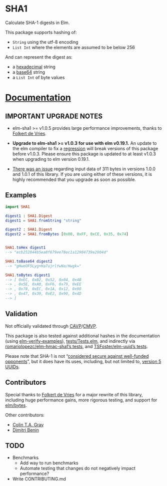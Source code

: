 # SHA1

Calculate SHA-1 digests in Elm.

This package supports hashing of:

* `String` using the utf-8 encoding
* `List Int` where the elements are assumed to be below 256

And can represent the digest as:

* a [hexadecimal] string
* a [base64] string
* a `List Int` of byte values

[hexadecimal]: https://en.wikipedia.org/wiki/Hexadecimal
[base64]: https://en.wikipedia.org/wiki/Base64

# [Documentation](https://package.elm-lang.org/packages/TSFoster/elm-sha1/latest/SHA1)

## IMPORTANT UPGRADE NOTES

- elm-sha1 >= v1.0.5 provides large performance improvements, thanks to [Folkert de Vries].

- **Upgrade to elm-sha1 >= v1.0.3 for use with elm v0.19.1.** An update to the
  elm compiler to fix a [regression][issue-1945] will break versions of this
  package before v1.0.3. Please ensure this package is updated to at least v1.0.3
  when upgrading to elm version 0.19.1.

- [There was an issue][issue-2] regarding input data of 311 bytes in versions
  1.0.0 and 1.0.1 of this library. If you are using either of these versions, it
  is highly recommended that you upgrade as soon as possible.

[Folkert de Vries]: https://github.com/folkertdev
[issue-2]: https://github.com/TSFoster/elm-sha1/issues/2
[issue-1945]: https://github.com/elm/compiler/issues/1945

## Examples

```elm
import SHA1

digest1 : SHA1.Digest
digest1 = SHA1.fromString "string"

digest2 : SHA1.Digest
digest2 = SHA1.fromBytes [0x00, 0xFF, 0xCE, 0x35, 0x74]


SHA1.toHex digest1
--> "ecb252044b5ea0f679ee78ec1a12904739e2904d"

SHA1.toBase64 digest2
--> "gHweOF5Lyg+Ha7ujrlYwNa/Hwgk="

SHA1.toBytes digest1
--> [ 0xEC, 0xB2, 0x52, 0x04, 0x4B
--> , 0x5E, 0xA0, 0xF6, 0x79, 0xEE
--> , 0x78, 0xEC, 0x1A, 0x12, 0x90
--> , 0x47, 0x39, 0xE2, 0x90, 0x4D
--> ]
```

## Validation

Not officially validated through [CAVP]/[CMVP].

This package is also tested against additional hashes in the documentation (using [elm-verify-examples]), [tests/Tests.elm], and indirectly via [romariolopezc/elm-hmac-sha1’s tests][hmac-tests], and [TSFoster/elm-uuid’s tests][uuid-tests].

Please note that SHA-1 is not “[considered secure against well-funded opponents][sha1-wiki]”, but it does have its uses, including, but not limited to, [version 5 UUIDs][uuid-use].

[CAVP]: https://csrc.nist.gov/projects/cryptographic-algorithm-validation-program
[CMVP]: https://csrc.nist.gov/projects/cryptographic-module-validation-program
[pyca/cryptography]: https://github.com/pyca/cryptography/tree/master/vectors/cryptography_vectors/hashes/SHA1

[elm-verify-examples]: https://github.com/stoeffel/elm-verify-examples
[tests/Tests.elm]: https://github.com/TSFoster/elm-sha1/blob/master/tests/Tests.elm
[hmac-tests]: https://github.com/romariolopezc/elm-hmac-sha1/blob/master/tests/HmacSha1Test.elm
[uuid-tests]: https://github.com/TSFoster/elm-uuid/blob/2.2.0/tests/Tests.elm

[sha1-wiki]: https://en.wikipedia.org/wiki/SHA-1
[uuid-use]: https://package.elm-lang.org/packages/TSFoster/elm-uuid/latest/UUID#childNamed


## Contributors

Special thanks to [Folkert de Vries](https://github.com/folkertdev) for a major rewrite of this library, including huge performance gains, more rigorous testing, and support for [elm/bytes].

Other contributors:

* [Colin T.A. Gray](https://github.com/colinta)
* [Dimitri Benin](https://github.com/BendingBender)


[elm/bytes]: https://package.elm-lang.org/packages/elm/bytes/latest/

## TODO

* Benchmarks
  * Add way to run benchmarks
  * Automate testing that changes do not negatively impact performance?
* Write CONTRIBUTING.md
